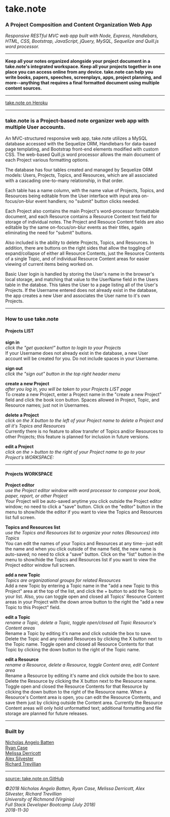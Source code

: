 # take.note
### A Project Composition and Content Organization Web App

*Responsive RESTful MVC web app built with Node, Express, Handlebars, HTML, CSS, Bootstrap, JavaScript, jQuery, MySQL, Sequelize and Quill.js word processor.*

_________________________________________________    

**Keep all your notes organized alongside your project document in a take.note's integrated workspace. Keep  all your projects together in one place you can access online from any device. take.note can help you write books, papers, speeches, screenplays, apps, project planning, and more--anything that requires a final formatted document using multiple content sources.**

_________________________________________________    

[take.note on Heroku](https://book-reporter.herokuapp.com/)

_________________________________________________    

### take.note is a Project-based note organizer web app with multiple User accounts. 

An MVC-structured responsive web app, take.note utilizes a MySQL database accessed with the Sequelize ORM, Handlebars for data-based page templating, and Bootstrap front-end elements modified with custom CSS. The web-based Quill.js word processor allows the main document of each Project various formatting options.

The database has four tables created and managed by Sequelize ORM models: Users, Projects, Topics, and Resources, which are all associated with a cascading one-to-many relationship, in that order. 

Each table has a name column, with the name value of Projects, Topics, and Resources being editable from the User interface with input area on-focus/on-blur event handlers; no "submit" button clicks needed.

Each Project also contains the main Project's word-processor formattable document, and each Resource contains a Resource Content text field for storage of individual notes. The Project and Resouce Content fields are also editable by the same on-focus/on-blur events as their titles, again eliminating the need for "submit" buttons.

Also included is the ability to delete Projects, Topics, and Resources. In addition, there are buttons on the right sides that allow the toggling of expand/collapse of either all Resource Contents, just the Resource Contents of a single Topic, and of individual Resource Content areas for easier viewing of current items being worked on.

Basic User login is handled by storing the User's name in the browser's local storage, and matching that value to the UserName field in the Users table in the databse. This takes the User to a page listing all of the User's Projects. If the Username entered does not already exist in the database, the app creates a new User and associates the User name to it's own Projects.

_________________________________________________    

### How to use take.note 

#### Projects LIST 

__sign in__    
*click the "get quacken!" button to login to your Projects*    
If your Username does not already exist in the database, a new User account will be created for you. Do not include spaces in your Username.   

__sign out__    
*click the "sign out" button in the top right header menu*   

__create a new Project__    
*after you log in, you will be taken to your Projects LIST page*   
To create a new Project, enter a Project name in the "create a new Project" field and click the book icon button. Spaces allowed in Project, Topic, and Resource names; just not in Usernames.   

__delete a Project__    
*click on the X button to the left of your Project name to delete a Project and all it's Topics and Resources*   
Currently there is no feature to allow transfer of Topics and/or Resources to other Projects; this feature is planned for inclusion in future versions.   

__edit a Project__    
*click on the > button to the right of your Project name to go to your Project's WORKSPACE:*   
   
_________________________________________________     

#### Projects WORKSPACE 

__Project editor__    
*use the Project editor window with word processor to compose your book, paper, report, or other Project*   
Your Project will be auto-saved anytime you click outside the Project editor window; no need to click a "save" button. Click on the "editor" button in the menu to show/hide the editor if you want to view the Topics and Resources list full screen.   

__Topics and Resources list__    
*use the Topics and Resources list to organize your notes (Resources) into Topics*   
You can edit the names of your Topics and Resources at any time--just edit the name and when you click outside of the name field, the new name is auto-saved; no need to click a "save" button. Click on the "list" button in the menu to show/hide the Topics and Resources list if you want to view the Project editor window full screen.   

__add a new Topic__    
*Topics are organizational groups for related Resources*   
Add a new Topic by entering a Topic name in the "add a new Topic to this Project" area at the top of the list, and click the + button to add the Topic to your list. Also, you can toggle open and closed all Topics' Resource Content areas in your Project with the down arrow button to the right the "add a new Topic to this Project" field.

__edit a Topic__    
*rename a Topic, delete a Topic, toggle open/closed all Topic Resource's Content areas*   
Rename a Topic by editing it's name and click outside the box to save. Delete the Topic and any related Resources by clicking the X button next to the Topic name. Toggle open and closed all Resource Contents for that Topic by clicking the down button to the right of the Topic name.

__edit a Resource__     
*rename a Resource, delete a Resource, toggle Content area, edit Content area*     
Rename a Resource by editing it's name and click outside the box to save. Delete the Resource by clicking the X button next to the Resource name. Toggle open and closed the Resource Contents for that Resource by clicking the down button to the right of the Resource name. When a Resource's Content area is open, you can edit the Resource Contents, and save them just by clicking outside the Content area. Currently the Resource Content areas will only hold unformatted text; additional formatting and file storage are planned for future releases.    
_________________________________________________    

### Built by 

[Nicholas Angelo Batten](https://github.com/Nicholasangelo)    
[Ryan Case](https://github.com/Ryan-T-Case)    
[Melissa Derricott](https://github.com/MDerricott)    
[Alex Silvester](https://github.com/aosilvester)    
[Richard Trevillian](https://github.com/LandrumTrev)    

_________________________________________________    

[source: take.note on GitHub](https://github.com/LandrumTrev/book-reporter)   

*©2018 Nicholas Angelo Batten, Ryan Case, Melissa Derricott, Alex Silvester, Richard Trevillian*   
*University of Richmond (Virginia)*    
*Full Stack Developer Bootcamp (July 2018)*     
*2018-11-30*    
